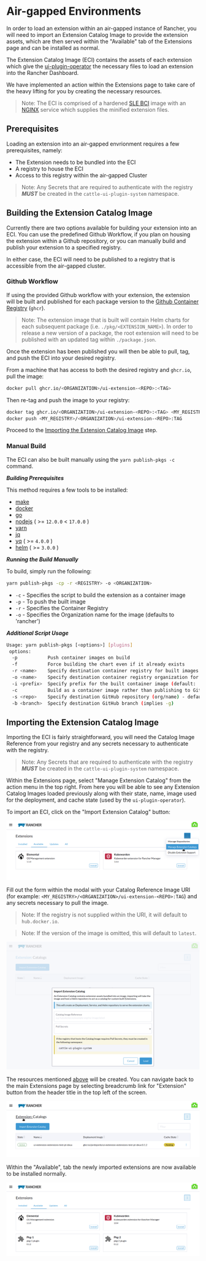 # Air-gapped Environments

In order to load an extension within an air-gapped instance of Rancher, you will need to import an Extension Catalog Image to provide the extension assets, which are then served within the "Available" tab of the Extensions page and can be installed as normal.

The Extension Catalog Image (ECI) contains the assets of each extension which give the [ui-plugin-operator](https://github.com/rancher/ui-plugin-operator) the necessary files to load an extension into the Rancher Dashboard. 

We have implemented an action within the Extensions page to take care of the heavy lifting for you by creating the necessary resources.

> Note: The ECI is comprised of a hardened [SLE BCI](https://registry.suse.com/bci/bci-base-15sp4/index.html) image with an [NGINX](https://nginx.org/en/) service which supplies the minified extension files.

## Prerequisites

Loading an extension into an air-gapped envrionment requires a few prerequisites, namely:

- The Extension needs to be bundled into the ECI
- A registry to house the ECI
- Access to this registry within the air-gapped Cluster

> Note: Any Secrets that are required to authenticate with the registry ***MUST*** be created in the `cattle-ui-plugin-system` namespace. 

## Building the Extension Catalog Image

Currently there are two options available for building your extension into an ECI. You can use the predefined Github Workflow, if you plan on housing the extension within a Github repository, or you can manually build and publish your extension to a specified registry.

In either case, the ECI will need to be published to a registry that is accessible from the air-gapped cluster.

### Github Workflow

If using the provided Github workflow with your extension, the extension will be built and published for each package version to the [Github Container Registry](https://docs.github.com/en/packages/working-with-a-github-packages-registry/working-with-the-container-registry) (`ghcr`).

> Note: The extension image that is built will contain Helm charts for each subsequent package (i.e. `./pkg/<EXTENSION_NAME>`). In order to release a new version of a package, the root extension will need to be published with an updated tag within `./package.json`.

Once the extension has been published you will then be able to pull, tag, and push the ECI into your desired registry.

From a machine that has access to both the desired registry and `ghcr.io`, pull the image:

```sh
docker pull ghcr.io/<ORGANIZATION>/ui-extension-<REPO>:<TAG>
```

Then re-tag and push the image to your registry:

```sh
docker tag ghcr.io/<ORGANIZATION>/ui-extension-<REPO>:<TAG> <MY_REGISTRY>/<ORGANIZATION>/ui-extension-<REPO>:TAG
docker push <MY_REGISTRY>/<ORGANIZATION>/ui-extension-<REPO>:TAG
```

Proceed to the [Importing the Extension Catalog Image](#importing-the-catalog-image) step.

### Manual Build

The ECI can also be built manually using the `yarn publish-pkgs -c` command.

___Building Prerequisites___

This method requires a few tools to be installed:

- [make](https://www.gnu.org/software/make/)
- [docker](https://docs.docker.com/get-docker/)
- [go](https://go.dev/dl/)
- [nodejs](https://nodejs.org/en/download) ( >= `12.0.0` < `17.0.0` )
- [yarn](https://yarnpkg.com/getting-started/install)
- [jq](https://stedolan.github.io/jq/)
- [yq](https://github.com/mikefarah/yq/#install) ( >= `4.0.0` )
- [helm](https://helm.sh/docs/intro/install/) ( >= `3.0.0` )

___Running the Build Manually___

To build, simply run the following:

```sh
yarn publish-pkgs -cp -r <REGISTRY> -o <ORGANIZATION>
```

- `-c` - Specifies the script to build the extension as a container image
- `-p` - To push the built image
- `-r` - Specifies the Container Registry
- `-o` - Specifies the Organization name for the image (defaults to 'rancher')

___Additional Script Usage___
```sh
Usage: yarn publish-pkgs [<options>] [plugins]
 options:
  -p           Push container images on build
  -f           Force building the chart even if it already exists
  -r <name>    Specify destination container registry for built images
  -o <name>    Specify destination container registry organization for built images
  -i <prefix>  Specify prefix for the built container image (default: 'ui-extension-')
  -c           Build as a container image rather than publishing to Github
  -s <repo>    Specify destination GitHub repository (org/name) - defaults to the git origin (implies -g)
  -b <branch>  Specify destination GitHub branch (implies -g)
```

## Importing the Extension Catalog Image

Importing the ECI is fairly straightforward, you will need the Catalog Image Reference from your registry and any secrets necessary to authenticate with the registry.

> Note: Any Secrets that are required to authenticate with the registry ***MUST*** be created in the `cattle-ui-plugin-system` namespace. 

Within the Extensions page, select "Manage Extension Catalog" from the action menu in the top right. From here you will be able to see any Extension Catalog Images loaded previously along with their state, name, image used for the deployment, and cache state (used by the `ui-plugin-operator`).

To import an ECI, click on the "Import Extension Catalog" button:

![Manage Catalog Action](../screenshots/manage-catalog-action.png)

Fill out the form within the modal with your Catalog Reference Image URI (for example: `<MY_REGISTRY>/<ORGANIZATION>/ui-extension-<REPO>:TAG`) and any secrets necessary to pull the image.

> Note: If the registry is not supplied within the URI, it will default to `hub.docker.io`.

> Note: If the version of the image is omitted, this will default to `latest`.

![Extension Catalog Import](../screenshots/import-catalog-dialog.png)

The resources mentioned [above](#air-gapped-environments) will be created. You can navigate back to the main Extensions page by selecting breadcrumb link for "Extension" button from the header title in the top left of the screen.

![Navigate Charts List](../screenshots/navigate-chart-list.png)

Within the "Available", tab the newly imported extensions are now available to be installed normally.

![Available Charts](../screenshots/available-charts.png)
